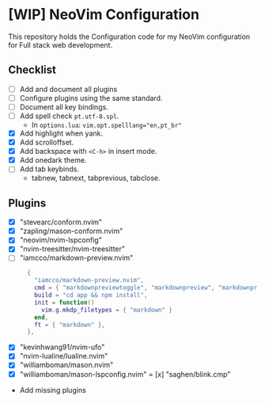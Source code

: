 # [WIP] NeoVim Configuration

This repository holds the Configuration code for my NeoVim configuration for Full stack web development.

## Checklist
- [ ] Add and document all plugins
- [ ] Configure plugins using the same standard.
- [ ] Document all key bindings.
- [ ] Add spell check `pt.utf-8.spl`.
    - In `options.lua`: `vim.opt.spelllang="en,pt_br"`
- [x] Add highlight when yank.
- [x] Add scrolloffset.
- [x] Add backspace with `<C-h>` in insert mode.
- [x] Add onedark theme.
- [ ] Add tab keybinds.
    - tabnew, tabnext, tabprevious, tabclose.
## Plugins

- [x] "stevearc/conform.nvim"
- [x] "zapling/mason-conform.nvim"
- [x] "neovim/nvim-lspconfig"
- [x] "nvim-treesitter/nvim-treesitter"
- [ ] "iamcco/markdown-preview.nvim"
    ```lua
      {
        "iamcco/markdown-preview.nvim",
        cmd = { "markdownpreviewtoggle", "markdownpreview", "markdownpreviewstop" },
        build = "cd app && npm install",
        init = function()
          vim.g.mkdp_filetypes = { "markdown" }
        end,
        ft = { "markdown" },
      },
   ```
- [x] "kevinhwang91/nvim-ufo"
- [x] "nvim-lualine/lualine.nvim"
- [x] "williamboman/mason.nvim"
- [x] "williamboman/mason-lspconfig.nvim"
= [x] "saghen/blink.cmp"
- Add missing plugins
